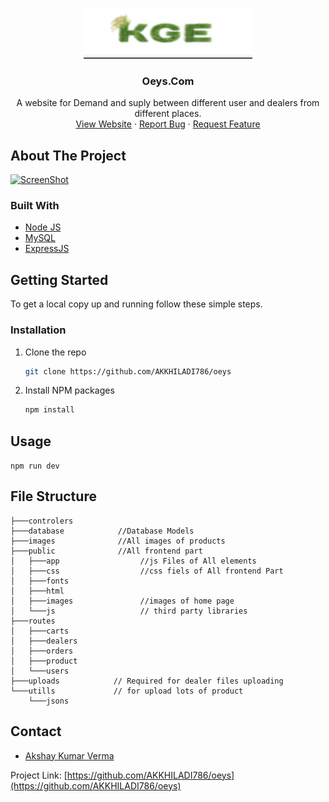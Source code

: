 <!-- PROJECT LOGO -->
<br />
<p align="center">
  <a href="https://github.com/Sarthak480/LogSafe">
    <img src="images/logo.jpg" alt="Logo" height="80">
  </a>

  <h3 align="center">Oeys.Com</h3>

  <p align="center">
    A website for Demand and suply between different user and dealers from different places.
    <br />
    <a href="https://oeys.herokuapp.com/">View Website</a>
    ·
    <a href="#">Report Bug</a>
    ·
    <a href="#">Request Feature</a>
  </p>
</p>




<!-- ABOUT THE PROJECT -->
## About The Project  

[![ScreenShot](images/model.jpg)](https://oeys.herokuapp.com/)


### Built With

* [Node JS]()
* [MySQL]()
* [ExpressJS]()

<!-- GETTING STARTED -->
## Getting Started

To get a local copy up and running follow these simple steps.

### Installation

1. Clone the repo
   ```sh
   git clone https://github.com/AKKHILADI786/oeys
   ```
2. Install NPM packages
   ```sh
   npm install
   ```

## Usage

```npm run dev```


## File Structure

```
├───controlers          
├───database            //Database Models
├───images              //All images of products
├───public              //All frontend part
│   ├───app                  //js Files of All elements   
│   ├───css                  //css fiels of All frontend Part
│   ├───fonts                
│   ├───html                
│   ├───images               //images of home page
│   └───js                   // third party libraries
├───routes
│   ├───carts
│   ├───dealers
│   ├───orders
│   ├───product
│   └───users
├───uploads            // Required for dealer files uploading
└───utills             // for upload lots of product 
    └───jsons

```

<!-- CONTACT -->
## Contact


- [Akshay Kumar Verma](https://github.com/Akkhiladi786)


Project Link: [https://github.com/AKKHILADI786/oeys](https://github.com/AKKHILADI786/oeys)

